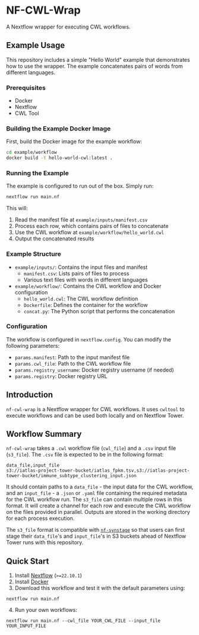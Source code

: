 # NF-CWL-Wrap

A Nextflow wrapper for executing CWL workflows.

## Example Usage

This repository includes a simple "Hello World" example that demonstrates how to use the wrapper. The example concatenates pairs of words from different languages.

### Prerequisites

- Docker
- Nextflow
- CWL Tool

### Building the Example Docker Image

First, build the Docker image for the example workflow:

```bash
cd example/workflow
docker build -t hello-world-cwl:latest .
```

### Running the Example

The example is configured to run out of the box. Simply run:

```bash
nextflow run main.nf
```

This will:
1. Read the manifest file at `example/inputs/manifest.csv`
2. Process each row, which contains pairs of files to concatenate
3. Use the CWL workflow at `example/workflow/hello_world.cwl`
4. Output the concatenated results

### Example Structure

- `example/inputs/`: Contains the input files and manifest
  - `manifest.csv`: Lists pairs of files to process
  - Various text files with words in different languages
- `example/workflow/`: Contains the CWL workflow and Docker configuration
  - `hello_world.cwl`: The CWL workflow definition
  - `Dockerfile`: Defines the container for the workflow
  - `concat.py`: The Python script that performs the concatenation

### Configuration

The workflow is configured in `nextflow.config`. You can modify the following parameters:

- `params.manifest`: Path to the input manifest file
- `params.cwl_file`: Path to the CWL workflow file
- `params.registry_username`: Docker registry username (if needed)
- `params.registry`: Docker registry URL

## Introduction

`nf-cwl-wrap` is a Nextflow wrapper for CWL workflows. It uses `cwltool` to execute workflows and can be used both locally and on Nextflow Tower.

## Workflow Summary

`nf-cwl-wrap` takes a `.cwl` workflow file (`cwl_file`) and a `.csv` input file (`s3_file`). The `.csv` file is expected to be in the following format:

```
data_file,input_file
s3://iatlas-project-tower-bucket/iatlas_fpkm.tsv,s3://iatlas-project-tower-bucket/immune_subtype_clustering_input.json
```

It should contain paths to a `data_file` - the input data for the CWL workflow, and an `input_file` - a `.json` or `.yaml` file containing the required metadata for the CWL workflow run. The `s3_file` can contain multiple rows in this format. It will create a channel for each row and execute the CWL workflow on the files provided in parallel. Outputs are stored in the working directory for each process execution.

The `s3_file` format is compatible with [`nf-synstage`](https://github.com/Sage-Bionetworks-Workflows/nf-synstage) so that users can first stage their `data_file`'s and `input_file`'s in S3 buckets ahead of Nextflow Tower runs with this repository.
 
## Quick Start

1. Install [Nextflow](https://www.nextflow.io/docs/latest/getstarted.html#installation) (`>=22.10.1`)
2. Install [Docker](https://docs.docker.com/engine/install/)
3. Download this workflow and test it with the default parameters using:
```
nextflow run main.nf
```
4. Run your own workflows:
```
nextflow run main.nf --cwl_file YOUR_CWL_FILE --input_file YOUR_INPUT_FILE
```

